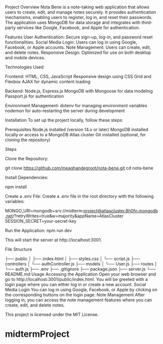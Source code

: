 Project Overview
Nota Bene is a note-taking web application that allows users to create, edit, and manage notes securely. It provides authentication mechanisms, enabling users to register, log in, and reset their passwords. The application uses MongoDB for data storage and integrates with third-party services like Google, Facebook, and Apple for authentication.

Features
User Authentication: Secure sign-up, log-in, and password reset functionalities.
Social Media Login: Users can log in using Google, Facebook, or Apple accounts.
Note Management: Users can create, edit, and delete notes.
Responsive Design: Optimized for use on both desktop and mobile devices.

Technologies Used

Frontend:
HTML, CSS, JavaScript
Responsive design using CSS Grid and Flexbox
AJAX for dynamic content loading

Backend:
Node.js, Express.js
MongoDB with Mongoose for data modeling
Passport.js for authentication

Environment Management:
dotenv for managing environment variables
nodemon for auto-restarting the server during development

Installation
To set up the project locally, follow these steps:

Prerequisites
Node.js installed (version 14.x or later)
MongoDB installed locally or access to a MongoDB Atlas cluster
Git installed (optional, for cloning the repository)

Steps

Clone the Repository:


git clone https://github.com/meaghandegroot/nota-bene.git
cd nota-bene

Install Dependencies:

npm install

Create a .env File: Create a .env file in the root directory with the following variables:


MONGO_URI=mongodb+srv://midterm:project@atlascluster.8h0fn.mongodb.net/?retryWrites=true&w=majority&appName=AtlasCluster
SESSION_SECRET=your-secret-key

Run the Application:
npm run dev

This will start the server at http://localhost:3001.

File Structure


├── public
│   ├── index.html
│   ├── styles.css
│   └── script.js
├── controllers
│   └── authController.js
├── models
│   └── User.js
├── routes
│   └── auth.js
├── .env
├── .gitignore
├── package.json
├── server.js
└── README.md
Usage
Accessing the Application
Open your web browser and go to http://localhost:3001/public/index.html.
You will be greeted with a login page where you can either log in or create a new account.
Social Media Login
You can log in using Google, Facebook, or Apple by clicking on the corresponding buttons on the login page.
Note Management
After logging in, you can access the note management features where you can create, edit, and delete notes.



This project is licensed under the MIT License.


# midtermProject
